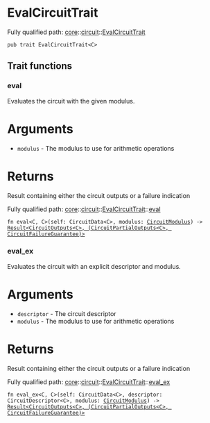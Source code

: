 # EvalCircuitTrait

Fully qualified path: [core](./core.md)::[circuit](./core-circuit.md)::[EvalCircuitTrait](./core-circuit-EvalCircuitTrait.md)

<pre><code class="language-cairo">pub trait EvalCircuitTrait&lt;C&gt;</code></pre>

## Trait functions

### eval

Evaluates the circuit with the given modulus.
# Arguments

- `modulus` - The modulus to use for arithmetic operations
# Returns

Result containing either the circuit outputs or a failure indication

Fully qualified path: [core](./core.md)::[circuit](./core-circuit.md)::[EvalCircuitTrait](./core-circuit-EvalCircuitTrait.md)::[eval](./core-circuit-EvalCircuitTrait.md#eval)

<pre><code class="language-cairo">fn eval&lt;C, C&gt;(self: CircuitData&lt;C&gt;, modulus: <a href="core-circuit-CircuitModulus.html">CircuitModulus</a>) -&gt; <a href="core-result-Result.html">Result&lt;CircuitOutputs&lt;C&gt;, (CircuitPartialOutputs&lt;C&gt;, CircuitFailureGuarantee)&gt;</a></code></pre>


### eval_ex

Evaluates the circuit with an explicit descriptor and modulus.
# Arguments

- `descriptor` - The circuit descriptor
- `modulus` - The modulus to use for arithmetic operations
# Returns

Result containing either the circuit outputs or a failure indication

Fully qualified path: [core](./core.md)::[circuit](./core-circuit.md)::[EvalCircuitTrait](./core-circuit-EvalCircuitTrait.md)::[eval_ex](./core-circuit-EvalCircuitTrait.md#eval_ex)

<pre><code class="language-cairo">fn eval_ex&lt;C, C&gt;(self: CircuitData&lt;C&gt;, descriptor: CircuitDescriptor&lt;C&gt;, modulus: <a href="core-circuit-CircuitModulus.html">CircuitModulus</a>) -&gt; <a href="core-result-Result.html">Result&lt;CircuitOutputs&lt;C&gt;, (CircuitPartialOutputs&lt;C&gt;, CircuitFailureGuarantee)&gt;</a></code></pre>



